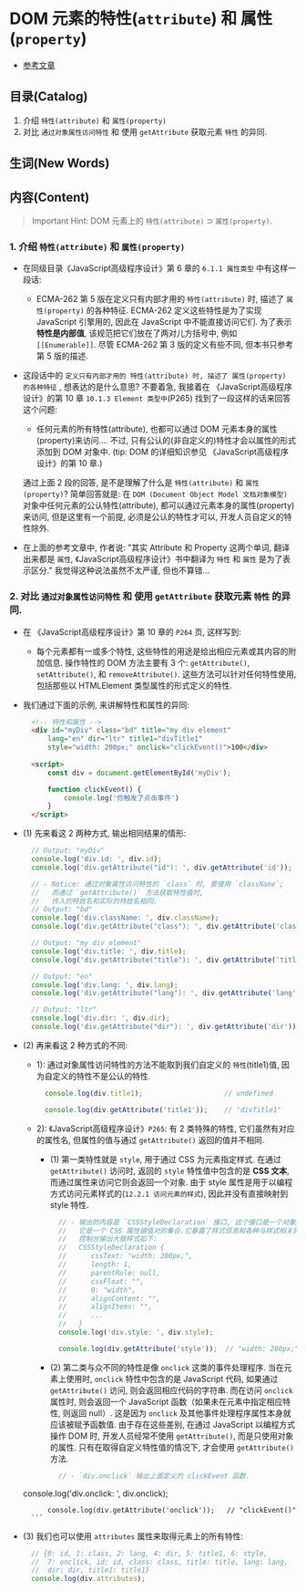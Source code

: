 # DOM 元素的特性(`attribute`) 和 属性(`property`)

- [参考文章](https://www.cnblogs.com/wangfupeng1988/p/3631853.html)

## 目录(Catalog)
1. 介绍 `特性(attribute)` 和 `属性(property)`
2. 对比 `通过对象属性访问特性` 和 使用 `getAttribute` 获取元素 `特性` 的异同.



## 生词(New Words)


## 内容(Content)
> Important Hint: DOM 元素上的 `特性(attribute)` $\supset$ `属性(property)`.

### 1. 介绍 `特性(attribute)` 和 `属性(property)`
- 在同级目录《JavaScript高级程序设计》第 6 章的 `6.1.1 属性类型` 中有这样一段话:
    + ECMA-262 第 5 版在定义只有内部才用的 `特性(attribute)` 时,
      描述了 `属性(property)` 的各种特征. ECMA-262 定义这些特性是为了实现
      JavaScript 引擎用的, 因此在 JavaScript 中不能直接访问它们.
      为了表示**特性是内部值**, 该规范把它们放在了两对儿方括号中,
      例如 `[[Enumerable]]`. 尽管 ECMA-262 第 3 版的定义有些不同,
      但本书只参考第 5 版的描述. 
- 这段话中的 `定义只有内部才用的 特性(attribute) 时, 描述了 属性(property) 的各种特征`
  , 想表达的是什么意思? 不要着急, 我接着在 《JavaScript高级程序设计》的第 10 章
  `10.1.3 Element 类型中`(P265) 找到了一段这样的话来回答这个问题:
    + 任何元素的所有特性(attribute), 也都可以通过 DOM
      元素本身的属性(property)来访问.... 不过,
      只有公认的(非自定义的)特性才会以属性的形式添加到 DOM 对象中.
      (tip: DOM 的详细知识参见 《JavaScript高级程序设计》的第 10 章.)
  
  通过上面 2 段的回答, 是不是理解了什么是 `特性(attribute)` 和 `属性(property)`?
  简单回答就是: 在 `DOM (Document Object Model 文档对象模型)`
  对象中任何元素的公认特性(attribute), 都可以通过元素本身的属性(property)来访问,
  但是这里有一个前提, 必须是公认的特性才可以, 开发人员自定义的特性除外.
- 在上面的参考文章中, 作者说: "其实 Attribute 和 Property 这两个单词, 翻译出来都是
  `属性`, 《JavaScript高级程序设计》书中翻译为 `特性` 和 `属性` 是为了表示区分."
  我觉得这种说法虽然不太严谨, 但也不算错...

### 2. 对比 `通过对象属性访问特性` 和 使用 `getAttribute` 获取元素 `特性` 的异同.
- 在 《JavaScript高级程序设计》第 10 章的 `P264` 页, 这样写到:
    + 每个元素都有一或多个特性, 这些特性的用途是给出相应元素或其内容的附加信息.
      操作特性的 DOM 方法主要有 3 个: `getAttribute()`, `setAttribute()`,
      和 `removeAttribute()`. 这些方法可以针对任何特性使用, 包括那些以 HTMLElement
      类型属性的形式定义的特性.
- 我们通过下面的示例, 来讲解特性和属性的异同:
  ```html
    <!-- 特性和属性 -->
    <div id="myDiv" class="bd" title="my div element"
        lang="en" dir="ltr" title1="divTitle1"
        style="width: 200px;" onclick="clickEvent()">100</div>
    
    <script>
        const div = document.getElementById('myDiv');

        function clickEvent() {
            console.log('你触发了点击事件')
        }
    </script>
  ```
- (1) 先来看这 2 两种方式, 输出相同结果的情形:
  ```js
    // Output: "myDiv"
    console.log('div.id: ', div.id);       
    console.log('div.getAttribute("id"): ', div.getAttribute('id'));

    // - Notice: 通过对象属性访问特性的 `class` 时, 要使用 `className`;
    //   而通过 `getAttribute()` 方法获取特性值时,
    //   传入的特姓名和实际的特姓名相同.
    // Output: "bd"
    console.log('div.className: ', div.className); 
    console.log('div.getAttribute("class"): ', div.getAttribute('class'));

    // Output: "my div element"
    console.log('div.title: ', div.title);  
    console.log('div.getAttribute("title"): ', div.getAttribute('title'));

    // Output: "en"
    console.log('div.lang: ', div.lang);    
    console.log('div.getAttribute("lang"): ', div.getAttribute('lang'));

    // Output: "ltr"
    console.log('div.dir: ', div.dir);      
    console.log('div.getAttribute("dir"): ', div.getAttribute('dir'));
  ```
- (2) 再来看这 2 种方式的不同:
    + 1): 通过对象属性访问特性的方法不能取到我们自定义的 `特性`(title1)值,
      因为自定义的特性不是公认的特性.
      ```js
        console.log(div.title1);                    // undefined

        console.log(div.getAttribute('title1'));    // "divTitle1"
      ```
    + 2): 《JavaScript高级程序设计》`P265`: 有 2 类特殊的特性, 它们虽然有对应的属性名,
      但属性的值与通过 `getAttribute()` 返回的值并不相同. 
        - (1) 第一类特性就是 `style`, 用于通过 CSS 为元素指定样式. 在通过
          `getAttribute()` 访问时, 返回的 `style` 特性值中包含的是 **CSS 文本**,
          而通过属性来访问它则会返回一个对象. 由于 style
          属性是用于以编程方式访问元素样式的(`12.2.1 访问元素的样式`),
          因此并没有直接映射到 style 特性.
          ```js
            // - 输出的内容是 `CSSStyleDeclaration` 接口, 这个接口是一个对象, 
            //   它是一个 CSS 属性键值对的集合.它暴露了样式信息和各种与样式相关的方法和属性.
            //   控制台输出大致样式如下:
            //   CSSStyleDeclaration {
            //      cssText: "width: 200px;",
            //      length: 1,
            //      parentRule: null,
            //      cssFloat: "",
            //      0: "width",
            //      alignContent: "",
            //      alignItems: "",
            //      ...
            //   }
            console.log('div.style: ', div.style);

            console.log(div.getAttribute('style'));  // "width: 200px;"
          ```
        - (2) 第二类与众不同的特性是像 `onclick` 这类的事件处理程序.
          当在元素上使用时, `onclick` 特性中包含的是 JavaScript 代码, 
          如果通过 `getAttribute()` 访问, 则会返回相应代码的字符串. 而在访问
          `onclick` 属性时, 则会返回一个 JavaScript 函数（如果未在元素中指定相应特性,
          则返回 null）. 这是因为 `onclick`
          及其他事件处理程序属性本身就应该被赋予函数值.
          由于存在这些差别, 在通过 JavaScript 以编程方式操作 DOM 时, 
          开发人员经常不使用 `getAttribute()`, 而是只使用对象的属性. 
          只有在取得自定义特性值的情况下, 才会使用 `getAttribute()` 方法.
          
          ```js
            // - `div.onclick` 输出上面定义的 clickEvent 函数. 
  console.log('div.onclick: ', div.onclick);
          
            console.log(div.getAttribute('onclick'));   // "clickEvent()"
        ```
- (3) 我们也可以使用 `attributes` 属性来取得元素上的所有特性:
  ```js
    // {0: id, 1: class, 2: lang, 4: dir, 5: title1, 6: style,
    //  7: onclick, id: id, class: class, title: title, lang: lang,
    //  dir: dir, title1: title1}
    console.log(div.attributes);
  ```
  
